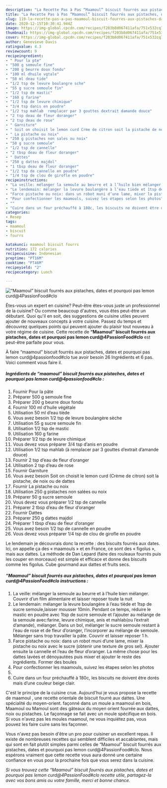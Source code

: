 ```yaml
---
description: "La Recette Pas à Pas “Maamoul” biscuit fourrés aux pistaches, dates et pourquoi pas lemon curd@4PassionFood#clo"
title: "La Recette Pas à Pas “Maamoul” biscuit fourrés aux pistaches, dates et pourquoi pas lemon curd@4PassionFood#clo"
slug: 119-la-recette-pas-a-pas-maamoul-biscuit-fourres-aux-pistaches-dates-et-pourquoi-pas-lemon-curd4passionfoodclo
date: 2020-12-15T10:30:41.944Z
image: https://img-global.cpcdn.com/recipes/f203b8d067411afa/751x532cq70/maamoul-biscuit-fourres-aux-pistaches-dates-et-pourquoi-pas-lemon-curd4passionfoodclo-photo-principale-de-la-recette.jpg
thumbnail: https://img-global.cpcdn.com/recipes/f203b8d067411afa/751x532cq70/maamoul-biscuit-fourres-aux-pistaches-dates-et-pourquoi-pas-lemon-curd4passionfoodclo-photo-principale-de-la-recette.jpg
cover: https://img-global.cpcdn.com/recipes/f203b8d067411afa/751x532cq70/maamoul-biscuit-fourres-aux-pistaches-dates-et-pourquoi-pas-lemon-curd4passionfoodclo-photo-principale-de-la-recette.jpg
author: Genevieve Davis
ratingvalue: 4.3
reviewcount: 9
recipeingredient:
- " Pour la pte"
- "500 g semoule fine"
- "200 g beurre doux fondu"
- "100 ml dhuile vgtale"
- "50 ml deau tide"
- "1/2 tsp de levure boulangre sche"
- "55 g sucre semoule fin"
- "1/2 tsp de mastic"
- "160 g farine"
- "1/2 tsp de levure chimique"
- "3/4 tsp danis en poudre"
- "1/2 tsp mahlab  remplacer par 3 gouttes dextrait damande douce"
- "2 tsp deau de fleur doranger"
- "2 tsp deau de rose"
- " Garniture"
- " Soit on choisit le lemon curd Crme de citron soit la pistache de noix ou de dattes"
- " La pistache ou noix"
- "250 g pistaches non sales ou noix"
- "50 g sucre semoule"
- "1/2 tsp de cannelle"
- "2 tbsp deau de fleur doranger"
- " Dattes"
- "250 g dattes majdol"
- "1 tbsp deau de fleur doranger"
- "1/2 tsp de cannelle en poudre"
- "1/4 tsp de clou de girofle en poudre"
recipeinstructions:
- "La veille: mélanger la semoule au beurre et à l’huile bien mélanger. Couvrir d’un film alimentaire et laisser reposer toute la nuit"
- "Le lendemain: mélanger la levure boulangère à l’eau tiède et 1tsp de sucre semoule,laisser mousser 10min. Pendant ce temps, réduire le mastic en poudre avec 1tsp de sucre semoule et l’ajouter au mélange de la semoule avec:farine, levure chimique, anis et mahlab(ou l’extrait d’amande), mélanger. Dans un bol, mélanger le sucre semoule restant à l’eau de rose et de fleur d’oranger, l’incorporer au mélange de semoule. Mélanger sans trop travailler la pâte. Couvrir et laisser reposer 1 h."
- "Farce pistache ou noix: dans un robot muni d’une lame, mixer la pistache ou noix avec le sucre (obtenir une texture de gros sel). Ajouter ensuite la cannelle et l’eau de fleur d’oranger. La même chose pour les dattes lavées et dénoyautées puis mixer et ajouter le reste des ingrédients. Former des boules"
- "Pour confectionner les maamouls, suivez les étapes selon les photos"
- ""
- "Cuire dans un four préchauffé à 180c, les biscuits ne doivent être dorés mais d’une couleur beige clair."
categories:
- Resep
tags:
- maamoul
- biscuit
- fourrs

katakunci: maamoul biscuit fourrs 
nutrition: 172 calories
recipecuisine: Indonesian
preptime: "PT16M"
cooktime: "PT46M"
recipeyield: "2"
recipecategory: Lunch

---
```



![“Maamoul” biscuit fourrés aux pistaches, dates et pourquoi pas lemon curd@4PassionFood#clo](https://img-global.cpcdn.com/recipes/f203b8d067411afa/751x532cq70/maamoul-biscuit-fourres-aux-pistaches-dates-et-pourquoi-pas-lemon-curd4passionfoodclo-photo-principale-de-la-recette.jpg)

Êtes-vous un expert en cuisine? Peut-être êtes-vous juste un professionnel de la cuisine? Ou comme beaucoup d'autres, vous êtes peut-être un débutant. Quoi qu'il en soit, des suggestions de cuisine utiles peuvent ajouter de nouveaux concepts à votre cuisine. Passez du temps et découvrez quelques points qui peuvent ajouter du plaisir tout nouveau à votre régime de cuisine. Cette recette de <strong> “Maamoul” biscuit fourrés aux pistaches, dates et pourquoi pas lemon curd@4PassionFood#clo </strong> est peut-être parfaite pour vous.

<!--inarticleads1-->

À faire “maamoul” biscuit fourrés aux pistaches, dates et pourquoi pas lemon curd@4passionfood#clo tue avoir besoin 26 Ingrédients et 6 pas. Voici comment vous faire il.

##### Ingrédients de “maamoul” biscuit fourrés aux pistaches, dates et pourquoi pas lemon curd@4passionfood#clo :

1. Fournir  Pour la pâte
1. Préparer 500 g semoule fine
1. Préparer 200 g beurre doux fondu
1. Fournir 100 ml d’huile végétale
1. Utilisation 50 ml d’eau tiède
1. Vous avez besoin 1/2 tsp de levure boulangère sèche
1. Utilisation 55 g sucre semoule fin
1. Utilisation 1/2 tsp de mastic
1. Utilisation 160 g farine
1. Préparer 1/2 tsp de levure chimique
1. Vous devez vous préparer 3/4 tsp d’anis en poudre
1. Utilisation 1/2 tsp mahlab (à remplacer par 3 gouttes d’extrait d’amande douce)
1. Fournir 2 tsp d’eau de fleur d’oranger
1. Utilisation 2 tsp d’eau de rose
1. Fournir  Garniture
1. Vous avez besoin  Soit on choisit le lemon curd (Crème de citron) soit la pistache, de noix ou de dattes
1. Fournir  La pistache ou noix
1. Utilisation 250 g pistaches non salées ou noix
1. Préparer 50 g sucre semoule
1. Vous devez vous préparer 1/2 tsp de cannelle
1. Préparer 2 tbsp d’eau de fleur d’oranger
1. Fournir  Dattes
1. Préparer 250 g dattes majdol
1. Préparer 1 tbsp d’eau de fleur d’oranger
1. Vous avez besoin 1/2 tsp de cannelle en poudre
1. Vous devez vous préparer 1/4 tsp de clou de girofle en poudre


Le lendemain je découvrais donc la recette : des biscuits fourrés aux dates. Ici, on appelle ça des « maamouls » et en France, ce sont des « figolus », mais aux dattes. La méthode de Dan Lepard (faire des rouleaux fourrés puis les couper en morceaux) est simple et efficace et donne des biscuits comme les figolus. Cube gourmand aux dattes et fruits secs. 

<!--inarticleads2-->

##### “Maamoul” biscuit fourrés aux pistaches, dates et pourquoi pas lemon curd@4PassionFood#clo instructions :

1. La veille: mélanger la semoule au beurre et à l’huile bien mélanger. Couvrir d’un film alimentaire et laisser reposer toute la nuit
1. Le lendemain: mélanger la levure boulangère à l’eau tiède et 1tsp de sucre semoule,laisser mousser 10min. Pendant ce temps, réduire le mastic en poudre avec 1tsp de sucre semoule et l’ajouter au mélange de la semoule avec:farine, levure chimique, anis et mahlab(ou l’extrait d’amande), mélanger. Dans un bol, mélanger le sucre semoule restant à l’eau de rose et de fleur d’oranger, l’incorporer au mélange de semoule. Mélanger sans trop travailler la pâte. Couvrir et laisser reposer 1 h.
1. Farce pistache ou noix: dans un robot muni d’une lame, mixer la pistache ou noix avec le sucre (obtenir une texture de gros sel). Ajouter ensuite la cannelle et l’eau de fleur d’oranger. La même chose pour les dattes lavées et dénoyautées puis mixer et ajouter le reste des ingrédients. Former des boules
1. Pour confectionner les maamouls, suivez les étapes selon les photos
1. 
1. Cuire dans un four préchauffé à 180c, les biscuits ne doivent être dorés mais d’une couleur beige clair.


C&#39;est le principe de la cuisine crue. Aujourd&#39;hui je vous propose la recette de maamoul , une recette orientale de biscuit fourré aux dattes. Une spécialité du moyen-orient. façonné dans un moule a maamoul en bois, Maamoul ou Mamoul sont des gâteaux du moyen orient fourrée aux dattes, noix ou pistaches. Le façonnage se fait avec un moule spécifique en bois. Si vous n&#39;avez pas les moules maamoul, ne vous inquiétez pas, vous pouvez les faire cuire sans les façonner. 

<!--inarticleads1-->

<p>
Vous n'avez pas besoin d'être un pro pour cuisiner un excellent repas. Il existe de nombreuses recettes qui semblent difficiles et accablantes, mais qui sont en fait plutôt simples parmi celles de “Maamoul” biscuit fourrés aux pistaches, dates et pourquoi pas lemon curd@4PassionFood#clo. Nous espérons vraiment que cette recette vous aura donné une certaine confiance en vous pour la prochaine fois que vous serez dans la cuisine.
</p>

<p>
<i>Si vous trouvez cette “Maamoul” biscuit fourrés aux pistaches, dates et pourquoi pas lemon curd@4PassionFood#clo recette utile, partagez-la avec vos bons amis ou votre famille, merci et bonne chance.</i>
</p>
